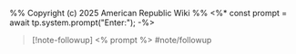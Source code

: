 %%
Copyright (c) 2025 American Republic Wiki
%%
<%* const prompt = await tp.system.prompt("Enter:"); -%>
>[!note-followup] <% prompt %> #note/followup 
